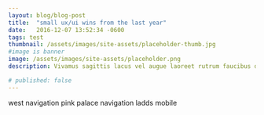 ```yaml
---
layout: blog/blog-post
title:  "small ux/ui wins from the last year"
date:   2016-12-07 13:52:34 -0600
tags: test
thumbnail: /assets/images/site-assets/placeholder-thumb.jpg
#image is banner
image: /assets/images/site-assets/placeholder.png
description: Vivamus sagittis lacus vel augue laoreet rutrum faucibus dolor auctor. Curabitur blandit tempus porttitor.

# published: false
---
```


west navigation
pink palace navigation
ladds mobile
